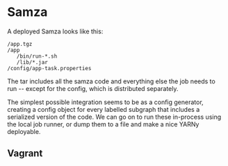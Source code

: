 # Samza

A deployed Samza looks like this:

```
/app.tgz
/app
   /bin/run-*.sh
   /lib/*.jar
/config/app-task.properties
```

The tar includes all the samza code and everything else the job needs to
run -- except for the config, which is distributed separately.

The simplest possible integration seems to be as a config generator,
creating a config object for every labelled subgraph that includes a
serialized version of the code. We can go on to run these in-process using
the local job runner, or dump them to a file and make a nice YARNy
deployable.


## Vagrant

